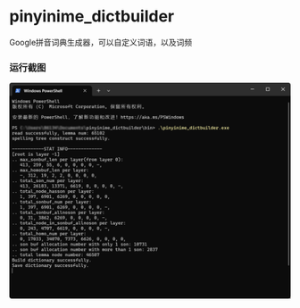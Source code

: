# pinyinime_dictbuilder
Google拼音词典生成器，可以自定义词语，以及词频

### 运行截图
![sample code output (dark, segoeui font, freetype)](./.img/build_dict.png)